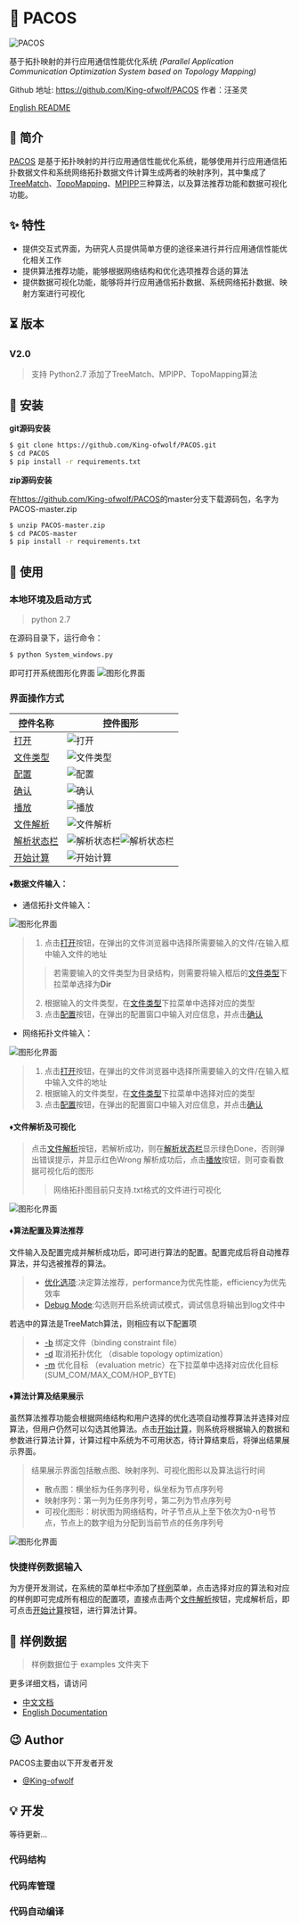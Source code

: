 # 📃 PACOS

![PACOS](Layout/png/1208066.png)

基于拓扑映射的并行应用通信性能优化系统
*(Parallel Application Communication Optimization System based on Topology Mapping)*

Github 地址: <https://github.com/King-ofwolf/PACOS>
作者：汪圣灵

[English README](README.en.md)

## 📣 简介

[PACOS](https://github.com/King-ofwolf/PACOS) 是基于拓扑映射的并行应用通信性能优化系统，能够使用并行应用通信拓扑数据文件和系统网络拓扑数据文件计算生成两者的映射序列，其中集成了[TreeMatch](http://treematch.gforge.inria.fr/)、[TopoMapping](https://dl.acm.org/citation.cfm?id=3079104)、[MPIPP](https://dl.acm.org/citation.cfm?id=1183451)三种算法，以及算法推荐功能和数据可视化功能。

## ✨ 特性

* 提供交互式界面，为研究人员提供简单方便的途径来进行并行应用通信性能优化相关工作
* 提供算法推荐功能，能够根据网络结构和优化选项推荐合适的算法
* 提供数据可视化功能，能够将并行应用通信拓扑数据、系统网络拓扑数据、映射方案进行可视化

## ⏳ 版本

### V2.0

> 支持 Python2.7
> 添加了TreeMatch、MPIPP、TopoMapping算法

## 🔰 安装

**git源码安装**
```bash
$ git clone https://github.com/King-ofwolf/PACOS.git
$ cd PACOS
$ pip install -r requirements.txt
```
**zip源码安装**

在<https://github.com/King-ofwolf/PACOS>的master分支下载源码包，名字为PACOS-master.zip
```bash
$ unzip PACOS-master.zip
$ cd PACOS-master
$ pip install -r requirements.txt
```
## 📝 使用

### 本地环境及启动方式
> python 2.7
> 
在源码目录下，运行命令：
```bash
$ python System_windows.py
```
即可打开系统图形化界面
![图形化界面](https://github.com/King-ofwolf/PACOS/blob/master/Layout/img/main.png)

### 界面操作方式

控件名称 | 控件图形
--------|-------
[打开]()|![打开](https://github.com/King-ofwolf/PACOS/blob/master/Layout/img/open.png)
[文件类型]()|![文件类型](https://github.com/King-ofwolf/PACOS/blob/master/Layout/img/file_type.png)
[配置]()|![配置](https://github.com/King-ofwolf/PACOS/blob/master/Layout/img/settings.png)
[确认]()|![确认](https://github.com/King-ofwolf/PACOS/blob/master/Layout/img/ensure.png)
[播放]()|![播放](https://github.com/King-ofwolf/PACOS/blob/master/Layout/img/play.png)
[文件解析]()|![文件解析](https://github.com/King-ofwolf/PACOS/blob/master/Layout/img/file_analysis.png)
[解析状态栏]()|![解析状态栏](https://github.com/King-ofwolf/PACOS/blob/master/Layout/img/analysis_done.png)![解析状态栏](https://github.com/King-ofwolf/PACOS/blob/master/Layout/img/analysis_wrong.png)
[开始计算]()|![开始计算](https://github.com/King-ofwolf/PACOS/blob/master/Layout/img/caculate.png)

#### &diams;数据文件输入：

- 通信拓扑文件输入：

![图形化界面](https://github.com/King-ofwolf/PACOS/blob/master/Layout/img/task_input_line.png)

> 1. 点击[打开]()按钮，在弹出的文件浏览器中选择所需要输入的文件/在输入框中输入文件的地址
> >若需要输入的文件类型为目录结构，则需要将输入框后的[文件类型]()下拉菜单选择为**Dir**
> 
> 2. 根据输入的文件类型，在[文件类型]()下拉菜单中选择对应的类型
> 3. 点击[配置]()按钮，在弹出的配置窗口中输入对应信息，并点击[确认]()

- 网络拓扑文件输入：

![图形化界面](https://github.com/King-ofwolf/PACOS/blob/master/Layout/img/net_input_line.png)

> 1. 点击[打开]()按钮，在弹出的文件浏览器中选择所需要输入的文件/在输入框中输入文件的地址
> 2. 根据输入的文件类型，在[文件类型]()下拉菜单中选择对应的类型
> 3. 点击[配置]()按钮，在弹出的配置窗口中输入对应信息，并点击[确认]()

#### &diams;文件解析及可视化

> 点击[文件解析]()按钮，若解析成功，则在[解析状态栏]()显示绿色Done，否则弹出错误提示，并显示红色Wrong
> 解析成功后，点击[播放]()按钮，则可查看数据可视化后的图形
> > 网络拓扑图目前只支持.txt格式的文件进行可视化

![图形化界面](https://github.com/King-ofwolf/PACOS/blob/master/Layout/img/TaskGraph.png)

#### &diams;算法配置及算法推荐

文件输入及配置完成并解析成功后，即可进行算法的配置。配置完成后将自动推荐算法，并勾选被推荐的算法。
> - [优化选项]():决定算法推荐，performance为优先性能，efficiency为优先效率
> - [Debug Mode]():勾选则开启系统调试模式，调试信息将输出到log文件中

若选中的算法是TreeMatch算法，则相应有以下配置项
> - [-b]() 绑定文件（binding constraint file）
> - [-d]() 取消拓扑优化 （disable topology optimization）
> - [-m]() 优化目标 （evaluation metric）在下拉菜单中选择对应优化目标(SUM_COM/MAX_COM/HOP_BYTE)

#### &diams;算法计算及结果展示

虽然算法推荐功能会根据网络结构和用户选择的优化选项自动推荐算法并选择对应算法，但用户仍然可以勾选其他算法。点击[开始计算]()，则系统将根据输入的数据和参数进行算法计算，计算过程中系统为不可用状态，待计算结束后，将弹出结果展示界面。
> 结果展示界面包括散点图、映射序列、可视化图形以及算法运行时间
> - 散点图：横坐标为任务序列号，纵坐标为节点序列号
> - 映射序列：第一列为任务序列号，第二列为节点序列号
> - 可视化图形：树状图为网络结构，叶子节点从上至下依次为0-n号节点，节点上的数字组为分配到当前节点的任务序列号

![图形化界面](https://github.com/King-ofwolf/PACOS/blob/master/Layout/img/result_show.png)

### 快捷样例数据输入 

为方便开发测试，在系统的菜单栏中添加了[样例]()菜单，点击选择对应的算法和对应的样例即可完成所有相应的配置项，直接点击两个[文件解析]()按钮，完成解析后，即可点击[开始计算]()按钮，进行算法计算。

## 🔖 样例数据

> 样例数据位于 examples 文件夹下

更多详细文档，请访问

* [中文文档](README.md)
* [English Documentation](README.en.md)

## 😉 Author

PACOS主要由以下开发者开发

* [@King-ofwolf](https://github.com/King-ofwolf/)

## 💡 开发
等待更新...
### 代码结构
### 代码库管理
### 代码自动编译


